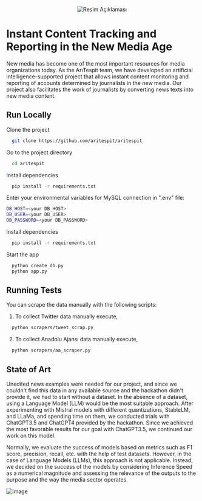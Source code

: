 <p align="center">
  <img src="https://github.com/aritespit/aritespit/assets/64483224/0ab01a40-0851-43cc-bb61-2523434e7056" alt="Resim Açıklaması">
</p>

# Instant Content Tracking and Reporting in the New Media Age
New media has become one of the most important resources for media organizations today. As the ArıTespit team, we have developed an artificial intelligence-supported project that allows instant content monitoring and reporting of accounts determined by journalists in the new media. Our project also facilitates the work of journalists by converting news texts into new media content.


## Run Locally

Clone the project

```bash
  git clone https://github.com/aritespit/aritespit
```

Go to the project directory

```bash
  cd aritespit
```

Install dependencies

```bash
  pip install -r requirements.txt
```

Enter your environmental variables for MySQL connection in ".env" file:

```bash
DB_HOST=<your DB_HOST>
DB_USER=<your DB_USER>
DB_PASSWORD=<your DB_PASSWORD>
```
Install dependencies

```bash
  pip install -r requirements.txt
```

Start the app

```bash
  python create_db.py 
  python app.py
```


## Running Tests

You can scrape the data manually with the following scripts:

1) To collect Twitter data manually execute,
```bash
  python scrapers/tweet_scrap.py
```
2) To collect Anadolu Ajansı data manually execute,
```bash
  python scrapers/aa_scraper.py
```

## State of Art
Unedited news examples were needed for our project, and since we couldn't find this data in any available source and the hackathon didn't provide it, we had to start without a dataset. In the absence of a dataset, using a Language Model (LLM) would be the most suitable approach. After experimenting with Mistral models with different quantizations, StableLM, and LLaMa, and spending time on them, we conducted trials with ChatGPT3.5 and ChatGPT4 provided by the hackathon. Since we achieved the most favorable results for our goal with ChatGPT3.5, we continued our work on this model.

Normally, we evaluate the success of models based on metrics such as F1 score, precision, recall, etc. with the help of test datasets. However, in the case of Language Models (LLMs), this approach is not applicable. Instead, we decided on the success of the models by considering Inference Speed as a numerical magnitude and assessing the relevance of the outputs to the purpose and the way the media sector operates. 

![image](https://github.com/aritespit/aritespit/assets/73332933/0246c24e-ed60-42c6-90c5-47fe03fb21a0)
